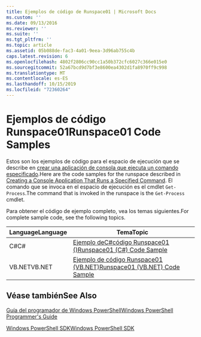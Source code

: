 ```yaml
---
title: Ejemplos de código de Runspace01 | Microsoft Docs
ms.custom: ''
ms.date: 09/13/2016
ms.reviewer: ''
ms.suite: ''
ms.tgt_pltfrm: ''
ms.topic: article
ms.assetid: 05b088de-fac3-4a01-9eea-3d96ab755c4b
caps.latest.revision: 6
ms.openlocfilehash: 4802f2806cc90cc1a50b372cfc6027c366e015e0
ms.sourcegitcommit: 52a67bcd9d7bf3e8600ea4302d1fa8970ff9c998
ms.translationtype: MT
ms.contentlocale: es-ES
ms.lasthandoff: 10/15/2019
ms.locfileid: "72360264"
---
```

# <a name="runspace01-code-samples"></a><span data-ttu-id="83e66-102">Ejemplos de código Runspace01</span><span class="sxs-lookup"><span data-stu-id="83e66-102">Runspace01 Code Samples</span></span>

<span data-ttu-id="83e66-103">Estos son los ejemplos de código para el espacio de ejecución que se describe en [crear una aplicación de consola que ejecuta un comando especificado](/dotnet/csharp/programming-guide/inside-a-program/hello-world-your-first-program).</span><span class="sxs-lookup"><span data-stu-id="83e66-103">Here are the code samples for the runspace described in [Creating a Console Application That Runs a Specified Command](/dotnet/csharp/programming-guide/inside-a-program/hello-world-your-first-program).</span></span> <span data-ttu-id="83e66-104">El comando que se invoca en el espacio de ejecución es el cmdlet `Get-Process`.</span><span class="sxs-lookup"><span data-stu-id="83e66-104">The command that is invoked in the runspace is the `Get-Process` cmdlet.</span></span>

<span data-ttu-id="83e66-105">Para obtener el código de ejemplo completo, vea los temas siguientes.</span><span class="sxs-lookup"><span data-stu-id="83e66-105">For complete sample code, see the following topics.</span></span>

|<span data-ttu-id="83e66-106">Language</span><span class="sxs-lookup"><span data-stu-id="83e66-106">Language</span></span>|<span data-ttu-id="83e66-107">Tema</span><span class="sxs-lookup"><span data-stu-id="83e66-107">Topic</span></span>|
|--------------|-----------|
|<span data-ttu-id="83e66-108">C#</span><span class="sxs-lookup"><span data-stu-id="83e66-108">C#</span></span>|[<span data-ttu-id="83e66-109">Ejemplo deC#código Runspace01 ()</span><span class="sxs-lookup"><span data-stu-id="83e66-109">Runspace01 (C#) Code Sample</span></span>](./runspace01-csharp-code-sample.md)|
|<span data-ttu-id="83e66-110">VB.NET</span><span class="sxs-lookup"><span data-stu-id="83e66-110">VB.NET</span></span>|[<span data-ttu-id="83e66-111">Ejemplo de código Runspace01 (VB.NET)</span><span class="sxs-lookup"><span data-stu-id="83e66-111">Runspace01 (VB.NET) Code Sample</span></span>](./runspace01-vb-net-code-sample.md)|

## <a name="see-also"></a><span data-ttu-id="83e66-112">Véase también</span><span class="sxs-lookup"><span data-stu-id="83e66-112">See Also</span></span>

[<span data-ttu-id="83e66-113">Guía del programador de Windows PowerShell</span><span class="sxs-lookup"><span data-stu-id="83e66-113">Windows PowerShell Programmer's Guide</span></span>](./windows-powershell-programmer-s-guide.md)

[<span data-ttu-id="83e66-114">Windows PowerShell SDK</span><span class="sxs-lookup"><span data-stu-id="83e66-114">Windows PowerShell SDK</span></span>](../windows-powershell-reference.md)
